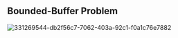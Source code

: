 ## Bounded-Buffer Problem

![331269544-db2f56c7-7062-403a-92c1-f0a1c76e7882](https://github.com/FahrudinTamimi/SysOP24-3123521002/assets/160558690/45c488a1-641a-4455-8cf3-85da8a08c38d)
